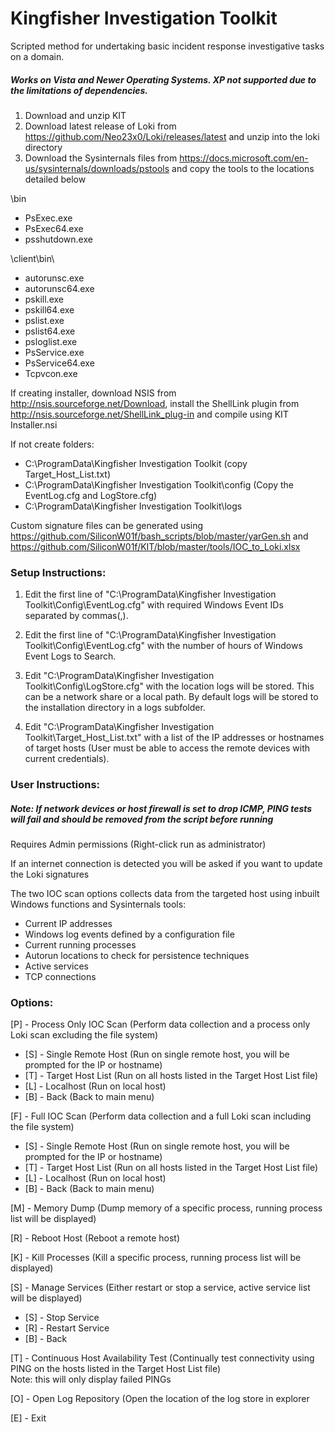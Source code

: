 # Kingfisher Investigation Toolkit

Scripted method for undertaking basic incident response investigative tasks on a domain.

##### Works on Vista and Newer Operating Systems. XP not supported due to the limitations of dependencies.

1. Download and unzip KIT<br />
1. Download latest release of Loki from https://github.com/Neo23x0/Loki/releases/latest and unzip into the loki directory<br />
1. Download the Sysinternals files from https://docs.microsoft.com/en-us/sysinternals/downloads/pstools and copy the tools to the locations detailed below

\bin

  * PsExec.exe  
  * PsExec64.exe  
  * psshutdown.exe  

\client\bin\

  * autorunsc.exe  
  * autorunsc64.exe  
  * pskill.exe  
  * pskill64.exe  
  * pslist.exe  
  * pslist64.exe  
  * psloglist.exe  
  * PsService.exe  
  * PsService64.exe  
  * Tcpvcon.exe  

If creating installer, download NSIS from http://nsis.sourceforge.net/Download, install the ShellLink plugin from http://nsis.sourceforge.net/ShellLink_plug-in and compile using KIT Installer.nsi

If not create folders:

  * C:\ProgramData\Kingfisher Investigation Toolkit (copy Target_Host_List.txt)  
  * C:\ProgramData\Kingfisher Investigation Toolkit\config (Copy the EventLog.cfg and LogStore.cfg)  
  * C:\ProgramData\Kingfisher Investigation Toolkit\logs  

Custom signature files can be generated using https://github.com/SiliconW01f/bash_scripts/blob/master/yarGen.sh and https://github.com/SiliconW01f/KIT/blob/master/tools/IOC_to_Loki.xlsx

### Setup Instructions:

1. Edit the first line of "C:\ProgramData\Kingfisher Investigation Toolkit\Config\EventLog.cfg" with required Windows Event IDs separated by commas(,).

1. Edit the first line of "C:\ProgramData\Kingfisher Investigation Toolkit\Config\EventLog.cfg" with the number of hours of Windows Event Logs to Search.

1. Edit "C:\ProgramData\Kingfisher Investigation Toolkit\Config\LogStore.cfg" with the location logs will be stored. This can be a network share or a local path.
By default logs will be stored to the installation directory in a logs subfolder.

1. Edit "C:\ProgramData\Kingfisher Investigation Toolkit\Target_Host_List.txt" with a list of the IP addresses or hostnames of target hosts (User must be able to access the remote devices with current credentials).

### User Instructions:

##### Note: If network devices or host firewall is set to drop ICMP, PING tests will fail and should be removed from the script before running

Requires Admin permissions (Right-click run as administrator)

If an internet connection is detected you will be asked if you want to update the Loki signatures

The two IOC scan options collects data from the targeted host using inbuilt Windows functions and Sysinternals tools:
  * Current IP addresses  
  * Windows log events defined by a configuration file  
  * Current running processes  
  * Autorun locations to check for persistence techniques  
  * Active services  
  * TCP connections  

### Options:

[P] - Process Only IOC Scan (Perform data collection and a process only Loki scan excluding the file system)  
  * [S] - Single Remote Host (Run on single remote host, you will be prompted for the IP or hostname)  
  * [T] - Target Host List (Run on all hosts listed in the Target Host List file)  
  * [L] - Localhost (Run on local host)  
  * [B] - Back (Back to main menu)  

[F] - Full IOC Scan (Perform data collection and a full Loki scan including the file system)  
  * [S] - Single Remote Host (Run on single remote host, you will be prompted for the IP or hostname)  
  * [T] - Target Host List (Run on all hosts listed in the Target Host List file)  
  * [L] - Localhost (Run on local host)  
  * [B] - Back (Back to main menu)  
  
[M] - Memory Dump (Dump memory of a specific process, running process list will be displayed)

[R] - Reboot Host (Reboot a remote host)

[K] - Kill Processes (Kill a specific process, running process list will be displayed)

[S] - Manage Services (Either restart or stop a service, active service list will be displayed)  
  * [S] - Stop Service  
  * [R] - Restart Service  
  * [B] - Back  

[T] - Continuous Host Availability Test (Continually test connectivity using PING on the hosts listed in the Target Host List file)<br />
Note: this will only display failed PINGs

[O] - Open Log Repository (Open the location of the log store in explorer

[E] - Exit
